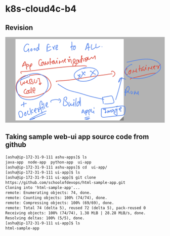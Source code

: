 # k8s-cloud4c-b4

## Revision 

<img src="rev.png">

## Taking sample web-ui app source code from github 

```
[ashu@ip-172-31-9-111 ashu-apps]$ ls
java-app  node-app  python-app  ui-app
[ashu@ip-172-31-9-111 ashu-apps]$ cd  ui-app/
[ashu@ip-172-31-9-111 ui-app]$ ls
[ashu@ip-172-31-9-111 ui-app]$ git clone https://github.com/schoolofdevops/html-sample-app.git
Cloning into 'html-sample-app'...
remote: Enumerating objects: 74, done.
remote: Counting objects: 100% (74/74), done.
remote: Compressing objects: 100% (69/69), done.
remote: Total 74 (delta 5), reused 72 (delta 5), pack-reused 0
Receiving objects: 100% (74/74), 1.38 MiB | 28.28 MiB/s, done.
Resolving deltas: 100% (5/5), done.
[ashu@ip-172-31-9-111 ui-app]$ ls
html-sample-app
```

